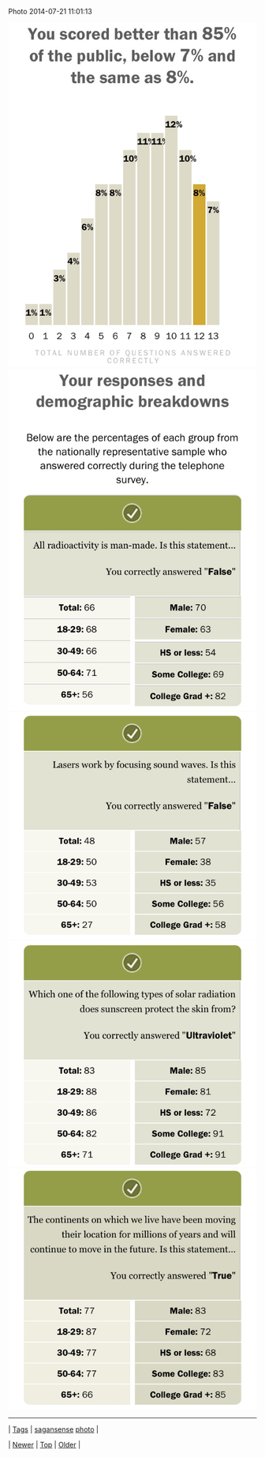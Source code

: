<!--
title: Photo 2014-07-21 11
date: 2020-06-28T15:27:00.354Z
tags: sagansense, photo
-->


Photo 2014-07-21 11:01:13

![](92422513406-0.jpg)
![](92422513406-1.jpg)
![](92422513406-2.jpg)
![](92422513406-3.jpg)
![](92422513406-4.jpg)

<!--BOTTOM-POST-NAVIGATION-->
---

| [Tags](tags.md) | [sagansense](tag-sagansense.md) [photo](tag-photo.md) |

| [Newer](92419292004.md) | [Top](index.md) | [Older](92434924982.md) |